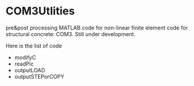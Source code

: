 # COM3Utlities
pre&amp;post processing MATLAB code for non-linear finite element code for structural concrete: COM3. Still under development.

Here is the list of code
- modifyC
- readPic
- outputLOAD
- outputSTEPorCOPY

